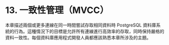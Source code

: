 # 13. 一致性管理（MVCC）

本章描述兩個或更多連線在同一時間嘗試存取相同資料時 PostgreSQL 資料庫系統的行為。這種情況下的目標是允許所有連線進行高效率的存取，同時保持嚴格的資料一致性。每個資料庫應用程式開發人員都應該熟悉本章所涉及的主題。
